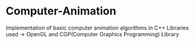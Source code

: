 # Computer-Animation
Implementation of basic computer animation algorithms in C++ 
Libraries used -> OpenGL and CGP(Computer Graphics Programming) Library
